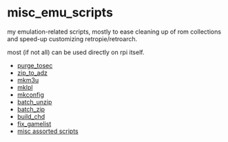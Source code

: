 # misc_emu_scripts

my emulation-related scripts, mostly to ease cleaning up of rom collections and speed-up customizing retropie/retroarch.

most (if not all) can be used directly on rpi itself.

* [purge_tosec](./purge_tosec/README.md)
* [zip_to_adz](./zip_to_adz/README.md)
* [mkm3u](./mkm3u/README.md)
* [mklpl](./mklpl/README.md)
* [mkconfig](./mkconfig/README.md)
* [batch_unzip](./batch_unzip/README.md)
* [batch_zip](./batch_zip/README.md)
* [build_chd](./build_chd/README.md)
* [fix_gamelist](./fix_gamelist/README.md)
* [misc assorted scripts](./misc)
